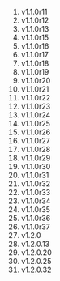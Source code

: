1. v1.1.0r11
1. v1.1.0r12
1. v1.1.0r13
1. v1.1.0r15
1. v1.1.0r16
1. v1.1.0r17
1. v1.1.0r18
1. v1.1.0r19
1. v1.1.0r20
1. v1.1.0r21
1. v1.1.0r22
1. v1.1.0r23
1. v1.1.0r24
1. v1.1.0r25
1. v1.1.0r26
1. v1.1.0r27
1. v1.1.0r28
1. v1.1.0r29
1. v1.1.0r30
1. v1.1.0r31
1. v1.1.0r32
1. v1.1.0r33
1. v1.1.0r34
1. v1.1.0r35
1. v1.1.0r36
1. v1.1.0r37
1. v1.2.0
1. v1.2.0.13
1. v1.2.0.20
1. v1.2.0.25
1. v1.2.0.32
